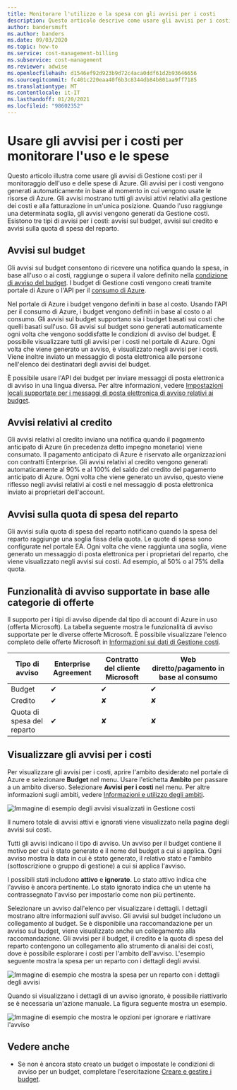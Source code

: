 ```yaml
---
title: Monitorare l'utilizzo e la spesa con gli avvisi per i costi
description: Questo articolo descrive come usare gli avvisi per i costi per monitorare l'uso e le spese in Gestione costi di Azure.
author: bandersmsft
ms.author: banders
ms.date: 09/03/2020
ms.topic: how-to
ms.service: cost-management-billing
ms.subservice: cost-management
ms.reviewer: adwise
ms.openlocfilehash: d1546ef92d923b9d72c4aca0ddf61d2b93646656
ms.sourcegitcommit: fc401c220eaa40f6b3c8344db84b801aa9ff7185
ms.translationtype: MT
ms.contentlocale: it-IT
ms.lasthandoff: 01/20/2021
ms.locfileid: "98602352"
---
```

# <a name="use-cost-alerts-to-monitor-usage-and-spending"></a>Usare gli avvisi per i costi per monitorare l'uso e le spese

Questo articolo illustra come usare gli avvisi di Gestione costi per il monitoraggio dell'uso e delle spese di Azure. Gli avvisi per i costi vengono generati automaticamente in base al momento in cui vengono usate le risorse di Azure. Gli avvisi mostrano tutti gli avvisi attivi relativi alla gestione dei costi e alla fatturazione in un'unica posizione. Quando l'uso raggiunge una determinata soglia, gli avvisi vengono generati da Gestione costi. Esistono tre tipi di avvisi per i costi: avvisi sul budget, avvisi sul credito e avvisi sulla quota di spesa del reparto.

## <a name="budget-alerts"></a>Avvisi sul budget

Gli avvisi sul budget consentono di ricevere una notifica quando la spesa, in base all'uso o ai costi, raggiunge o supera il valore definito nella [condizione di avviso del budget](tutorial-acm-create-budgets.md). I budget di Gestione costi vengono creati tramite portale di Azure o l'API per il [consumo di Azure](/rest/api/consumption).

Nel portale di Azure i budget vengono definiti in base al costo. Usando l'API per il consumo di Azure, i budget vengono definiti in base al costo o al consumo. Gli avvisi sul budget supportano sia i budget basati sui costi che quelli basati sull'uso. Gli avvisi sul budget sono generati automaticamente ogni volta che vengono soddisfatte le condizioni di avviso del budget. È possibile visualizzare tutti gli avvisi per i costi nel portale di Azure. Ogni volta che viene generato un avviso, è visualizzato negli avvisi per i costi. Viene inoltre inviato un messaggio di posta elettronica alle persone nell'elenco dei destinatari degli avvisi del budget.

È possibile usare l'API dei budget per inviare messaggi di posta elettronica di avviso in una lingua diversa. Per altre informazioni, vedere [Impostazioni locali supportate per i messaggi di posta elettronica di avviso relativi ai budget](manage-automation.md#supported-locales-for-budget-alert-emails).

## <a name="credit-alerts"></a>Avvisi relativi al credito

Gli avvisi relativi al credito inviano una notifica quando il pagamento anticipato di Azure (in precedenza detto impegno monetario) viene consumato. Il pagamento anticipato di Azure è riservato alle organizzazioni con contratti Enterprise. Gli avvisi relativi al credito vengono generati automaticamente al 90% e al 100% del saldo del credito del pagamento anticipato di Azure. Ogni volta che viene generato un avviso, questo viene riflesso negli avvisi relativi ai costi e nel messaggio di posta elettronica inviato ai proprietari dell'account.

## <a name="department-spending-quota-alerts"></a>Avvisi sulla quota di spesa del reparto

Gli avvisi sulla quota di spesa del reparto notificano quando la spesa del reparto raggiunge una soglia fissa della quota. Le quote di spesa sono configurate nel portale EA. Ogni volta che viene raggiunta una soglia, viene generato un messaggio di posta elettronica per i proprietari del reparto, che viene visualizzato negli avvisi sui costi. Ad esempio, al 50% o al 75% della quota.

## <a name="supported-alert-features-by-offer-categories"></a>Funzionalità di avviso supportate in base alle categorie di offerte

Il supporto per i tipi di avviso dipende dal tipo di account di Azure in uso (offerta Microsoft). La tabella seguente mostra le funzionalità di avviso supportate per le diverse offerte Microsoft. È possibile visualizzare l'elenco completo delle offerte Microsoft in [Informazioni sui dati di Gestione costi](understand-cost-mgt-data.md).

| Tipo di avviso | Enterprise Agreement | Contratto del cliente Microsoft | Web diretto/pagamento in base al consumo |
|---|---|---|---|
| Budget | ✔ | ✔ | ✔ |
| Credito | ✔ |✘ | ✘ |
| Quota di spesa del reparto | ✔ | ✘ | ✘ |



## <a name="view-cost-alerts"></a>Visualizzare gli avvisi per i costi

Per visualizzare gli avvisi per i costi, aprire l'ambito desiderato nel portale di Azure e selezionare **Budget** nel menu. Usare l'etichetta **Ambito** per passare a un ambito diverso. Selezionare **Avvisi per i costi** nel menu. Per altre informazioni sugli ambiti, vedere [Informazioni e utilizzo degli ambiti](understand-work-scopes.md).

![Immagine di esempio degli avvisi visualizzati in Gestione costi](./media/cost-mgt-alerts-monitor-usage-spending/budget-alerts-fullscreen.png)

Il numero totale di avvisi attivi e ignorati viene visualizzato nella pagina degli avvisi sui costi.

Tutti gli avvisi indicano il tipo di avviso. Un avviso per il budget contiene il motivo per cui è stato generato e il nome del budget a cui si applica. Ogni avviso mostra la data in cui è stato generato, il relativo stato e l'ambito (sottoscrizione o gruppo di gestione) a cui si applica l'avviso.

I possibili stati includono **attivo** e **ignorato**. Lo stato attivo indica che l'avviso è ancora pertinente. Lo stato ignorato indica che un utente ha contrassegnato l'avviso per impostarlo come non più pertinente.

Selezionare un avviso dall'elenco per visualizzare i dettagli. I dettagli mostrano altre informazioni sull'avviso. Gli avvisi sul budget includono un collegamento al budget. Se è disponibile una raccomandazione per un avviso sul budget, viene visualizzato anche un collegamento alla raccomandazione. Gli avvisi per il budget, il credito e la quota di spesa del reparto contengono un collegamento allo strumento di analisi dei costi, dove è possibile esplorare i costi per l'ambito dell'avviso. L'esempio seguente mostra la spesa per un reparto con i dettagli degli avvisi.

![Immagine di esempio che mostra la spesa per un reparto con i dettagli degli avvisi](./media/cost-mgt-alerts-monitor-usage-spending/dept-spending-selected-with-credits.png)

Quando si visualizzano i dettagli di un avviso ignorato, è possibile riattivarlo se è necessaria un'azione manuale. La figura seguente mostra un esempio.

![Immagine di esempio che mostra le opzioni per ignorare e riattivare l'avviso](./media/cost-mgt-alerts-monitor-usage-spending/Dismiss-reactivate-options.png)

## <a name="see-also"></a>Vedere anche

- Se non è ancora stato creato un budget o impostate le condizioni di avviso per un budget, completare l'esercitazione [Creare e gestire i budget](tutorial-acm-create-budgets.md).